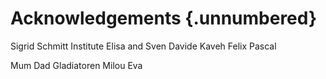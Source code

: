 
# Acknowledgements {.unnumbered}



Sigrid
Schmitt
Institute
Elisa and Sven
Davide
Kaveh
Felix
Pascal

Mum
Dad
Gladiatoren
Milou
Eva